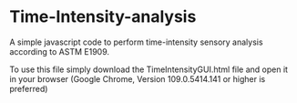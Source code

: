 # Time-Intensity-analysis
A simple javascript code to perform time-intensity sensory analysis according to ASTM E1909.

To use this file simply download the TimeIntensityGUI.html file and open it in your browser (Google Chrome, Version 109.0.5414.141 or higher is preferred)
